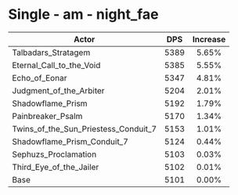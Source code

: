 # Single - am - night_fae
| Actor | DPS | Increase |
|---|:---:|:---:|
|Talbadars_Stratagem|5389|5.65%|
|Eternal_Call_to_the_Void|5385|5.55%|
|Echo_of_Eonar|5347|4.81%|
|Judgment_of_the_Arbiter|5204|2.01%|
|Shadowflame_Prism|5192|1.79%|
|Painbreaker_Psalm|5170|1.34%|
|Twins_of_the_Sun_Priestess_Conduit_7|5153|1.01%|
|Shadowflame_Prism_Conduit_7|5124|0.44%|
|Sephuzs_Proclamation|5103|0.03%|
|Third_Eye_of_the_Jailer|5102|0.01%|
|Base|5101|0.00%|
